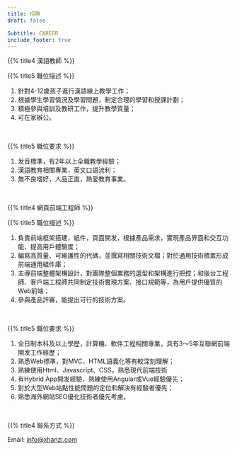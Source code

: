 ```yaml
---
title: 招聘
draft: false

Subtitle: CAREER
include_footer: true
---
```



{{% title4 漢語教師 %}}

{{% title5 職位描述 %}}

1. 針對4-12歲孩子進行漢語線上教學工作；
2. 根據學生學習情況及學習問題，制定合理的學習和授課計劃；
3. 積極參與培訓及教研工作，提升教學質量；
4. 可在家辦公。

<br />

{{% title5 職位要求 %}}

1. 发音標準，有2年以上全職教學經驗；
2. 漢語教育相關專業，英文口語流利；
3. 無不良嗜好，人品正直，熱愛教育事業。

<br />

{{% title4 網頁前端工程師 %}}

{{% title5 職位描述 %}}

1. 負責前端框架搭建，組件，頁面開发，根據產品需求，實現產品界面和交互功能，提高用戶體驗度；
2. 編寫高質量、可維護性的代碼，並撰寫相關技術文檔；對於通用技術積累形成前端通用組件庫；
3. 主導前端整體架構設計，對團隊整個業務的選型和架構進行把控；和後台工程師、客戶端工程師共同制定技術實現方案、接口規範等，為用戶提供優質的Web前端；
4. 參與產品評審，能提出可行的技術方案。

<br />

{{% title5 職位要求 %}}

1. 全日制本科及以上學歷，計算機、軟件工程相關專業，具有3～5年互聯網前端開发工作經歷；
2. 熟悉Web標準，對MVC、HTML語義化等有較深刻理解；
3. 熟練使用Html、Javascript、CSS，熟悉現代前端技術
4. 有Hybrid App開发經驗，熟練使用Angular或Vue經驗優先；
5. 對於大型Web站點性能問題的定位和解決有經驗者優先；
6. 熟悉海外網站SEO優化技術者優先考慮。

<br />

{{% title4 聯系方式 %}}

Email: info@xhanzi.com
